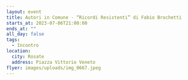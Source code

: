 ```yaml
---
layout: event
title: Autori in Comune - “Ricordi Resistenti” di Fabio Brochetti
starts_at: 2023-07-06T21:00:00
ends_at: ""
all_day: false
tags:
  - Incontro
location:
  city: Rosate
  address: Piazza Vittorio Veneto
flyer: images/uploads/img_0667.jpeg
---
```

